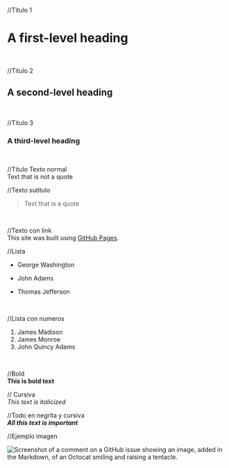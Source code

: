 //Titulo 1
# A first-level heading
<br /> 

//Titulo 2
## A second-level heading
<br />

//Titulo 3
### A third-level heading
<br />

//Titulo Texto normal <br />
Text that is not a quote
<br />

//Texto sutitulo 
> Text that is a quote
<br />

//Texto con link <br />
This site was built using [GitHub Pages](https://pages.github.com/).
<br />

//Lista
 - George Washington
* John Adams
+ Thomas Jefferson
<br />

//Lista con numeros
1. James Madison
1. James Monroe
1. John Quincy Adams
<br />

//Bold<br />
**This is bold text**
<br />

// Cursiva<br />
_This text is italicized_
<br />

//Todo en negrita y cursiva <br />
***All this text is important***
<br />

//Ejemplo imagen 



![Screenshot of a comment on a GitHub issue showing an image, added in the Markdown, of an Octocat smiling and raising a tentacle.](https://myoctocat.com/assets/images/base-octocat.svg)
